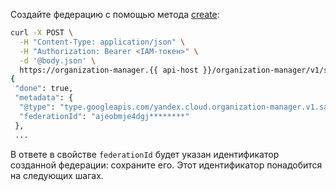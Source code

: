 Создайте федерацию с помощью метода [create](../../organization/api-ref/Federation/create.md):

```bash
curl -X POST \
  -H "Content-Type: application/json" \
  -H "Authorization: Bearer <IAM-токен>" \
  -d '@body.json' \
  https://organization-manager.{{ api-host }}/organization-manager/v1/saml/federations
{
 "done": true,
 "metadata": {
  "@type": "type.googleapis.com/yandex.cloud.organization-manager.v1.saml.CreateFederationMetadata",
  "federationId": "ajeobmje4dgj********"
 },
 ...
```

В ответе в свойстве `federationId` будет указан идентификатор созданной федерации: сохраните его. Этот идентификатор понадобится на следующих шагах.